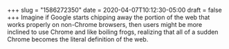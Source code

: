 +++
slug = "1586272350"
date = 2020-04-07T10:12:30-05:00
draft = false
+++
Imagine if Google starts chipping away the portion of the web that works properly on non-Chrome browsers, then users might be more inclined to use Chrome and like boiling frogs, realizing that all of a sudden Chrome becomes the literal definition of the web.